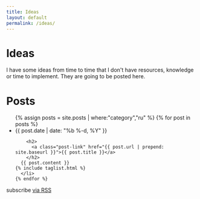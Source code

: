 ```yaml
---
title: Ideas
layout: default
permalink: /ideas/
---
```

# Ideas

I have some ideas from time to time that I don't have resources, knowledge or time to implement. They are going to be posted here.

<div class="home">

  <h1 class="page-heading">Posts</h1>

  <ul class="post-list">
    {% assign posts = site.posts | where:"category","ru" %}
    {% for post in posts %}
      <li>
        <span class="post-meta">{{ post.date | date: "%b %-d, %Y" }}</span>

        <h2>
          <a class="post-link" href="{{ post.url | prepend: site.baseurl }}">{{ post.title }}</a>
        </h2>
	  {{ post.content }}
    {% include taglist.html %}
      </li>
    {% endfor %}
  </ul>

  <p class="rss-subscribe">subscribe <a href="{{ "/feed.xml" | prepend: site.baseurl }}">via RSS</a></p>

</div>
